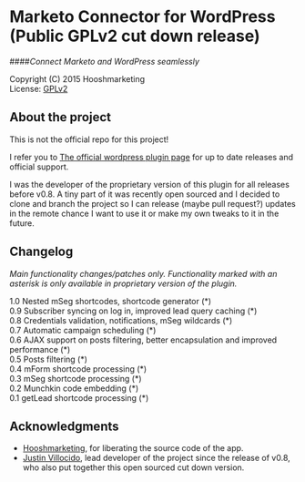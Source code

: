 Marketo Connector for WordPress (Public GPLv2 cut down release)
===============================================================
####*Connect Marketo and WordPress seamlessly*

 Copyright (C) 2015 Hooshmarketing<br/>
 License: [GPLv2][1]
‎
## About the project
 
 This is not the official repo for this project!
 
 I refer you to [The official wordpress plugin page](https://wordpress.org/support/view/plugin-reviews/marketo-connector-public) for up to date releases and official support.
 
 I was the developer of the proprietary version of this plugin for all releases before v0.8. A tiny part of it was recently open sourced and I decided to clone and branch the project so I can release (maybe pull request?) updates in the remote chance I want to use it or make my own tweaks to it in the future.

## Changelog

_Main functionality changes/patches only. Functionality marked with an asterisk is only available in proprietary version of the plugin._

1.0 Nested mSeg shortcodes, shortcode generator (&#42;)<br/>
0.9 Subscriber syncing on log in, improved lead query caching (&#42;)<br/>
0.8 Credentials validation, notifications, mSeg wildcards (&#42;)<br/>
0.7 Automatic campaign scheduling (&#42;)<br/>
0.6 AJAX support on posts filtering, better encapsulation and improved performance (&#42;)<br/>
0.5 Posts filtering (&#42;)<br/>
0.4 mForm shortcode processing (&#42;)<br/>
0.3 mSeg shortcode processing (&#42;)<br/>
0.2 Munchkin code embedding (&#42;)<br/>
0.1 getLead shortcode processing (&#42;)<br/>

## Acknowledgments

 * [Hooshmarketing](http://www.hooshmarketing.com), for liberating the source code of the app.
 * [Justin Villocido](https://bitbucket.org/barudo), lead developer of the project since the release of v0.8, who also put together this open sourced cut down version.


[1]: http://www.gnu.org/licenses/gpl-2.0.html

